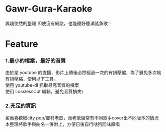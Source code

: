 # Gawr-Gura-Karaoke
興趣使然的整理
即使沒有網路，也能聽好聽滿鯊魚歌！

# Feature
### 1.最小的檔案，最好的音質
由於是 youtube 的直播，影片上傳後必然經過一次的有損壓縮，為了避免多次地有損壓縮，使用以下工具。\
使用 youtube-dl 抓取最高音質的檔案\
使用 LosslessCut 編輯，避免音質損失\

### 2.充足的資訊
鯊魚喜歡唱city pop/鄉村老歌，而老歌經常有不同歌手cover出不同版本的情況
本整理將歌手與曲名一併附上，方便日後自行咕狗回味原唱


